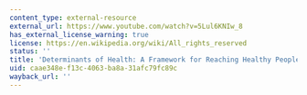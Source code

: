 ```yaml
---
content_type: external-resource
external_url: https://www.youtube.com/watch?v=5Lul6KNIw_8
has_external_license_warning: true
license: https://en.wikipedia.org/wiki/All_rights_reserved
status: ''
title: 'Determinants of Health: A Framework for Reaching Healthy People 2020 Goals'
uid: caae348e-f13c-4063-ba8a-31afc79fc89c
wayback_url: ''
---
```


